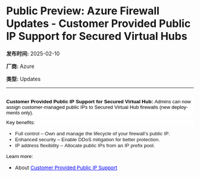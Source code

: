 # Public Preview: Azure Firewall Updates - Customer Provided Public IP Support for Secured Virtual Hubs

**发布时间:** 2025-02-10

**厂商:** Azure

**类型:** Updates

---
<div style="font-family: Arial; font-size: 10pt;"><br></div><div style="margin: 0px; user-select: text; clear: both; cursor: text; font-family: &quot;Segoe UI&quot;, &quot;Segoe UI Web&quot;, Arial, Verdana, sans-serif; font-size: 12px; color: rgb(0, 0, 0); background-color: rgb(255, 255, 255);"><p style="margin:0px 0px 10.6667px;user-select:text;overflow-wrap:break-word;white-space:pre-wrap;font-weight:normal;font-kerning:none;text-align:left"><span style="margin: 0px; user-select: text; font-size: 11pt; line-height: 19.425px; font-family: Calibri, Calibri_EmbeddedFont, Calibri_MSFontService, sans-serif; font-weight: bold; font-variant-ligatures: none !important; color: rgb(0, 0, 0);" lang="EN-US" data-contrast="auto"><span style="margin: 0px; user-select: text; font-size: 10pt; line-height: normal;">Customer Provided Public IP Support for Secured Virtual Hub</span><span style="margin: 0px; user-select: text; font-size: 10pt; line-height: normal;">: </span></span><span style="margin: 0px; user-select: text; font-size: 11pt; line-height: 19.425px; font-family: Calibri, Calibri_EmbeddedFont, Calibri_MSFontService, sans-serif; font-variant-ligatures: none !important; color: rgb(0, 0, 0);" lang="EN-US" data-contrast="auto"><span style="margin: 0px; user-select: text; font-size: 10pt; line-height: normal;">Admins can now assign customer-managed public IPs to Secured Virtual Hub firewalls (new deployments only).</span></span><span style="margin: 0px; user-select: text; font-size: 10pt; line-height: normal; font-family: Calibri, Calibri_EmbeddedFont, Calibri_MSFontService, sans-serif; color: rgb(0, 0, 0);" data-ccp-props="{&quot;201341983&quot;:0,&quot;335559739&quot;:160,&quot;335559740&quot;:259}">&nbsp;</span></p></div><div style="margin: 0px; user-select: text; clear: both; cursor: text; font-family: &quot;Segoe UI&quot;, &quot;Segoe UI Web&quot;, Arial, Verdana, sans-serif; font-size: 12px; color: rgb(0, 0, 0); background-color: rgb(255, 255, 255);"><p style="margin:0px 0px 10.6667px;user-select:text;overflow-wrap:break-word;white-space:pre-wrap;font-weight:normal;font-kerning:none;text-align:left"><span style="margin: 0px; user-select: text; font-size: 11pt; line-height: 19.425px; font-family: Calibri, Calibri_EmbeddedFont, Calibri_MSFontService, sans-serif; font-variant-ligatures: none !important; color: rgb(0, 0, 0);" lang="EN-US" data-contrast="auto"><span style="margin: 0px; user-select: text; font-size: 10pt; line-height: normal;">Key benefits:</span></span><span style="margin: 0px; user-select: text; font-size: 10pt; line-height: normal; font-family: Calibri, Calibri_EmbeddedFont, Calibri_MSFontService, sans-serif; color: rgb(0, 0, 0);" data-ccp-props="{&quot;201341983&quot;:0,&quot;335559739&quot;:160,&quot;335559740&quot;:259}">&nbsp;</span></p></div><ul data-editing-info="{&quot;orderedStyleType&quot;:1,&quot;unorderedStyleType&quot;:1}"><li style="user-select: text; clear: both; cursor: text; font-size: 11pt; font-family: Calibri, Calibri_EmbeddedFont, Calibri_MSFontService, sans-serif; list-style-type: disc;" data-aria-level="1" data-aria-posinset="1" data-list-defn-props="{&quot;335552541&quot;:1,&quot;335559685&quot;:720,&quot;335559991&quot;:360,&quot;469769226&quot;:&quot;Symbol&quot;,&quot;469769242&quot;:[8226],&quot;469777803&quot;:&quot;left&quot;,&quot;469777804&quot;:&quot;&quot;,&quot;469777815&quot;:&quot;multilevel&quot;}" data-listid="3" data-font="Symbol" data-leveltext=""><p style="margin:0px;user-select:text;overflow-wrap:break-word;white-space:pre-wrap;font-weight:normal;font-kerning:none;text-align:left"><span style="margin:0px;user-select:text;font-variant-ligatures:none !important;line-height:19.425px;font-family:Calibri, Calibri_EmbeddedFont, Calibri_MSFontService, sans-serif" lang="EN-US" data-contrast="auto"><span style="margin: 0px; user-select: text; font-size: 10pt; line-height: normal;">Full control – Own and manage the lifecycle of your firewall’s public IP.</span></span><span style="margin: 0px; user-select: text; line-height: normal; font-family: Calibri, Calibri_EmbeddedFont, Calibri_MSFontService, sans-serif; font-size: 10pt;" data-ccp-props="{&quot;201341983&quot;:0,&quot;335559739&quot;:160,&quot;335559740&quot;:259}">&nbsp;</span></p></li><li style="user-select: text; clear: both; cursor: text; font-size: 11pt; font-family: Calibri, Calibri_EmbeddedFont, Calibri_MSFontService, sans-serif; list-style-type: disc;" data-aria-level="1" data-aria-posinset="2" data-list-defn-props="{&quot;335552541&quot;:1,&quot;335559685&quot;:720,&quot;335559991&quot;:360,&quot;469769226&quot;:&quot;Symbol&quot;,&quot;469769242&quot;:[8226],&quot;469777803&quot;:&quot;left&quot;,&quot;469777804&quot;:&quot;&quot;,&quot;469777815&quot;:&quot;multilevel&quot;}" data-listid="3" data-font="Symbol" data-leveltext=""><p style="margin:0px;user-select:text;overflow-wrap:break-word;white-space:pre-wrap;font-weight:normal;font-kerning:none;text-align:left"><span style="margin:0px;user-select:text;font-variant-ligatures:none !important;line-height:19.425px;font-family:Calibri, Calibri_EmbeddedFont, Calibri_MSFontService, sans-serif" lang="EN-US" data-contrast="auto"><span style="margin: 0px; user-select: text; font-size: 10pt; line-height: normal;">Enhanced security – Enable DDoS mitigation for better protection.</span></span><span style="margin: 0px; user-select: text; line-height: normal; font-family: Calibri, Calibri_EmbeddedFont, Calibri_MSFontService, sans-serif; font-size: 10pt;" data-ccp-props="{&quot;201341983&quot;:0,&quot;335559739&quot;:160,&quot;335559740&quot;:259}">&nbsp;</span></p></li><li style="user-select: text; clear: both; cursor: text; font-size: 11pt; font-family: Calibri, Calibri_EmbeddedFont, Calibri_MSFontService, sans-serif; list-style-type: disc;" data-aria-level="1" data-aria-posinset="3" data-list-defn-props="{&quot;335552541&quot;:1,&quot;335559685&quot;:720,&quot;335559991&quot;:360,&quot;469769226&quot;:&quot;Symbol&quot;,&quot;469769242&quot;:[8226],&quot;469777803&quot;:&quot;left&quot;,&quot;469777804&quot;:&quot;&quot;,&quot;469777815&quot;:&quot;multilevel&quot;}" data-listid="3" data-font="Symbol" data-leveltext=""><p style="margin:0px;user-select:text;overflow-wrap:break-word;white-space:pre-wrap;font-weight:normal;font-kerning:none;text-align:left"><span style="margin:0px;user-select:text;font-variant-ligatures:none !important;line-height:19.425px;font-family:Calibri, Calibri_EmbeddedFont, Calibri_MSFontService, sans-serif" lang="EN-US" data-contrast="auto"><span style="margin: 0px; user-select: text; font-size: 10pt; line-height: normal;">IP address flexibility – Allocate public IPs from an IP prefix pool.</span></span><span style="margin: 0px; user-select: text; line-height: normal; font-family: Calibri, Calibri_EmbeddedFont, Calibri_MSFontService, sans-serif; font-size: 10pt;" data-ccp-props="{&quot;201341983&quot;:0,&quot;335559739&quot;:160,&quot;335559740&quot;:259}">&nbsp;</span></p></li></ul><p style="font-family:Calibri, Calibri_EmbeddedFont, Calibri_MSFontService, sans-serif;font-size:11pt;margin:0px;user-select:text;overflow-wrap:break-word;white-space:pre-wrap;font-weight:normal;font-kerning:none;text-align:left"><span style="font-size: 10pt; font-family: Aptos, sans-serif; color: rgb(0, 0, 0);">Learn more:&nbsp;</span></p>

<ul data-editing-info="{&quot;orderedStyleType&quot;:1,&quot;unorderedStyleType&quot;:1}"><li style="list-style-type: disc;"><span style="font-size: 10pt;">About </span><a style="text-decoration: underline; color: blue;" href="https://learn.microsoft.com/azure/firewall/secured-hub-customer-public-ip"><span style="font-size: 10pt;">Customer
Provided Public IP Support</span></a><span style="font-size: 10pt;">&nbsp;</span></li></ul>



<br><p></p>